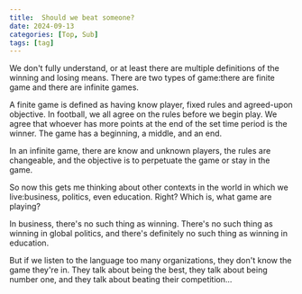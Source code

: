 ```yaml
---
title:  Should we beat someone?
date: 2024-09-13
categories: [Top, Sub]
tags: [tag]
---
```


We don't fully understand, or at least there are multiple definitions of the winning and losing means. There are two types of game:there are finite game and there are infinite games. 

A finite game is defined as having know player, fixed rules and agreed-upon objective. In football, we all agree on the rules before we begin play. We agree that whoever has more points at the end of the set time period is the winner. The game has a beginning, a middle, and an end.

In an infinite game, there are know and unknown players, the rules are changeable, and the objective is to perpetuate the game or stay in the game.

So now this gets me thinking about other contexts in the world in which we live:business, politics, even education. Right? Which is, what game are playing? 

In business, there's no such thing as winning. There's no such thing as winning in global politics, and there's definitely no such thing as winning in education. 

But if we listen to the language too many organizations, they don't know the game they're in. They talk about being the best, they talk about being number one, and they talk about beating their competition...